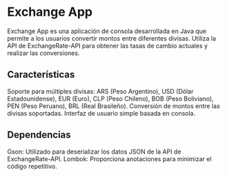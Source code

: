 # Exchange App
Exchange App es una aplicación de consola desarrollada en Java que permite a los usuarios convertir montos entre diferentes divisas. Utiliza la API de ExchangeRate-API para obtener las tasas de cambio actuales y realizar las conversiones.

## Características
Soporte para múltiples divisas: ARS (Peso Argentino), USD (Dólar Estadounidense), EUR (Euro), CLP (Peso Chileno), BOB (Peso Boliviano), PEN (Peso Peruano), BRL (Real Brasileño).
Conversión de montos entre las divisas soportadas.
Interfaz de usuario simple basada en consola.
## Dependencias
Gson: Utilizado para deserializar los datos JSON de la API de ExchangeRate-API.
Lombok: Proporciona anotaciones para minimizar el código repetitivo.
